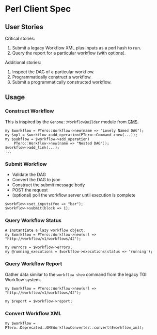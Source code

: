 # Perl Client Spec

## User Stories

Critical stories:

1. Submit a legacy Workflow XML plus inputs as a perl hash to run.
2. Query the report for a particular workflow (with options).

Additional stories:

1. Inspect the DAG of a particular workflow.
2. Programmatically construct a workflow.
3. Submit a programmatically constructed workflow.


## Usage
### Construct Workflow

This is inspired by the `Genome::WorkflowBuilder` module from
[GMS](https://github.com/genome/gms-core/tree/master/lib/perl/Genome/WorkflowBuilder).

```
my $workflow = PTero::Workflow->new(name => "Lovely Named DAG");
my $op1 = $workflow->add_operation(PTero::Command->new(...));
my $subflow = $workflow->add_operation(
    PTero::Workflow->new(name => "Nested DAG"));
$workflow->add_link(...);
...
```

### Submit Workflow

- Validate the DAG
- Convert the DAG to json
- Construct the submit message body
- POST the request
- (optional) poll the workflow server until execution is complete

```
$workflow->set_inputs(foo => "bar");
$workflow->submit(block => 1);
```

### Query Workflow Status

```
# Instantiate a lazy workflow object.
my $workflow = PTero::Workflow->new(url => "http://workflow/v1/workflows/42");

my @errors = $workflow->errors;
my @running_executions = $workflow->executions(status => 'running');
```

### Query Workflow Report
Gather data similar to the `workflow show` command from the legacy TGI Workflow
system.

```
my $workflow = PTero::Workflow->new(url => "http://workflow/v1/workflows/42");

my $report = $workflow->report;
```

### Convert Workflow XML

```
my $workflow = PTero::Deprecated::GMSWorkflowConverter::convert($workflow_xml);
```
